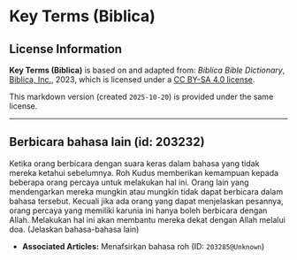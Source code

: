 # Key Terms (Biblica)

## License Information

**Key Terms (Biblica)** is based on and adapted from: _Biblica Bible Dictionary_, [Biblica, Inc.](https://www.biblica.com/), 2023, which is licensed under a [CC BY-SA 4.0 license](https://creativecommons.org/licenses/by-sa/4.0/legalcode.en).

This markdown version (created `2025-10-20`) is provided under the same license.



--------------------------------

## Berbicara bahasa lain (id: 203232)

Ketika orang berbicara dengan suara keras dalam bahasa yang tidak mereka ketahui sebelumnya. Roh Kudus memberikan kemampuan kepada beberapa orang percaya untuk melakukan hal ini. Orang lain yang mendengarkan mereka mungkin atau mungkin tidak dapat berbicara dalam bahasa tersebut. Kecuali jika ada orang yang dapat menjelaskan pesannya, orang percaya yang memiliki karunia ini hanya boleh berbicara dengan Allah. Melakukan hal ini akan membantu mereka dekat dengan Allah melalui doa. (Jelaskan bahasa\-bahasa lain)

* **Associated Articles:** Menafsirkan bahasa roh (ID: `203285@Unknown`)

